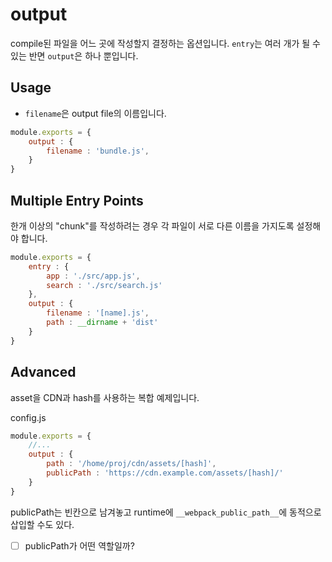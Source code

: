 # output
compile된 파일을 어느 곳에 작성할지 결정하는 옵션입니다. `entry`는 여러 개가 될 수 있는 반면 `output`은 하나 뿐입니다.

## Usage
- `filename`은 output file의 이름입니다.

```javascript
module.exports = {
    output : {
        filename : 'bundle.js',
    }
}
```

## Multiple Entry Points
한개 이상의 "chunk"를 작성하려는 경우 각 파일이 서로 다른 이름을 가지도록 설정해야 합니다.

```javascript
module.exports = {
    entry : {
        app : './src/app.js',
        search : './src/search.js'
    },
    output : {
        filename : '[name].js',
        path : __dirname + 'dist'
    }
}
```

## Advanced
asset을 CDN과 hash를 사용하는 복합 예제입니다.

config.js
```javascript
module.exports = {
    //...
    output : {
        path : '/home/proj/cdn/assets/[hash]',
        publicPath : 'https://cdn.example.com/assets/[hash]/'
    }
}
```

publicPath는 빈칸으로 남겨놓고 runtime에 `__webpack_public_path__`에 동적으로 삽입할 수도 있다.

- [ ] publicPath가 어떤 역할일까?